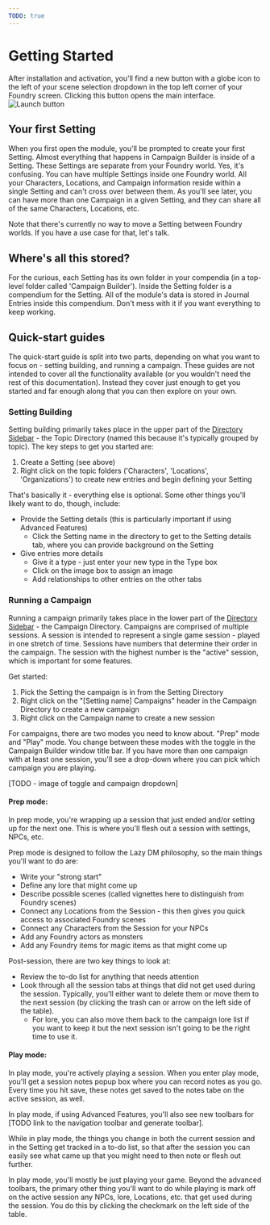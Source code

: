 ```yaml
---
TODO: true
---
```

# Getting Started

After installation and activation, you'll find a new button with a globe icon to the left of your scene selection dropdown in the top left corner of your Foundry screen. Clicking this button opens the main interface.
![Launch button](assets/images/launch-button.webp)


## Your first Setting
When you first open the module, you'll be prompted to create your first Setting. Almost everything that happens in Campaign Builder is inside of a Setting. These Settings are separate from your Foundry world. Yes, it's confusing.  You can have multiple Settings inside one Foundry world.  All your Characters, Locations, and Campaign information reside within a single Setting and can't cross over between them.  As you'll see later, you can have more than one Campaign in a given Setting, and they can share all of the same Characters, Locations, etc.

Note that there's currently no way to move a Setting between Foundry worlds.  If you have a use case for that, let's talk.

## Where's all this stored?
For the curious, each Setting has its own folder in your compendia (in a top-level folder called 'Campaign Builder').  Inside the Setting folder is a compendium for the Setting.  All of the module's data is stored in Journal Entries inside this compendium.  Don't mess with it if you want everything to keep working.

## Quick-start guides
The quick-start guide is split into two parts, depending on what you want to focus on - setting building, and running a campaign.  These guides are not intended to cover all the functionality available (or you wouldn't need the rest of this documentation).  Instead they cover just enough to get you started and far enough along that you can then explore on your own.

### Setting Building
Setting building primarily takes place in the upper part of the [Directory Sidebar](directory-sidebar.html) - the Topic Directory (named this because it's typically grouped by topic).  The key steps to get you started are:

1. Create a Setting (see above)
1. Right click on the topic folders ('Characters', 'Locations', 'Organizations') to create new entries and begin defining your Setting

That's basically it - everything else is optional.  Some other things you'll likely want to do, though, include:
* Provide the Setting details (this is particularly important if using Advanced Features)
  * Click the Setting name in the directory to get to the Setting details tab, where you can provide background on the Setting
* Give entries more details
  * Give it a type - just enter your new type in the Type box
  * Click on the image box to assign an image
  * Add relationships to other entries on the other tabs 

### Running a Campaign
Running a campaign primarily takes place in the lower part of the [Directory Sidebar](directory-sidebar.html) - the Campaign Directory.  Campaigns are comprised of multiple sessions.  A session is intended to represent a single game session - played in one stretch of time.  Sessions have numbers that determine their order in the campaign.  The session with the highest number is the "active" session, which is important for some features.

Get started:
1. Pick the Setting the campaign is in from the Setting Directory
1. Right click on the "[Setting name] Campaigns" header in the Campaign Directory to create a new campaign
1. Right click on the Campaign name to create a new session

For campaigns, there are two modes you need to know about.  "Prep" mode and "Play" mode.  You change between these modes with the toggle in the Campaign Builder window title bar.  If you have more than one campaign with at least one session, you'll see a drop-down where you can pick which campaign you are playing.  

[TODO - image of toggle and campaign dropdown]

#### Prep mode:
In prep mode, you're wrapping up a session that just ended and/or setting up for the next one.  This is where you'll flesh out a session with settings, NPCs, etc.

Prep mode is designed to follow the Lazy DM philosophy, so the main things you'll want to do are:
* Write your "strong start"
* Define any lore that might come up
* Describe possible scenes (called vignettes here to distinguish from Foundry scenes)
* Connect any Locations from the Session - this then gives you quick access to associated Foundry scenes
* Connect any Characters from the Session for your NPCs
* Add any Foundry actors as monsters
* Add any Foundry items for magic items as that might come up

Post-session, there are two key things to look at:
* Review the to-do list for anything that needs attention
* Look through all the session tabs at things that did not get used during the session. Typically, you'll either want to delete them or move them to the next session (by clicking the trash can or arrow on the left side of the table).
  * For lore, you can also move them back to the campaign lore list if you want to keep it but the next session isn't going to be the right time to use it.

#### Play mode:
In play mode, you're actively playing a session.  When you enter play mode, you'll get a session notes popup box where you can record notes as you go.  Every time you hit save, these notes get saved to the notes tabe on the active session, as well.

In play mode, if using Advanced Features, you'll also see new toolbars for [TODO link to the navigation toolbar and generate toolbar].

While in play mode, the things you change in both the current session and in the Setting get tracked in a to-do list, so that after the session you can easily see what came up that you might need to then note or flesh out further.

In play mode, you'll mostly be just playing your game.  Beyond the advanced toolbars, the primary other thing you'll want to do while playing is mark off on the active session any NPCs, lore, Locations, etc. that get used during the session.  You do this by clicking the checkmark on the left side of the table.
